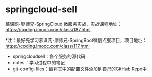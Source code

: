 # springcloud-sell

慕课网-廖师兄-SpringCloud 微服务实战，实战课程地址：https://coding.imooc.com/class/187.html

*注：最好先学习慕课网-廖师兄-SpringBoot微信点餐项目，项目地址：https://coding.imooc.com/class/117.html

- springcloudsell：各个服务的源代码
- notes：学习过程中的笔记
- git-config-files：请将其中的配置文件添加到自己的GitHub Repo中

